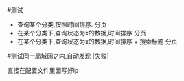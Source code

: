 #测试
+ 查询某个分类,按照时间排序. 分页
+ 在某个分类下,查询状态为x的数据,时间排序 分页
+ 在某个分类下,查询状态为x的数据,时间排序 + 搜索标题 分页

#测试同一局域网之内,自动发现 [失败]

直接在配置文件里面写好ip